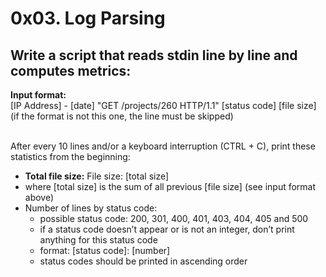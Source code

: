 # 0x03. Log Parsing
<h2>Write a script that reads stdin line by line and computes metrics:</h2>

<strong>Input format:</strong><br/>
[IP Address] - [date] "GET /projects/260 HTTP/1.1" [status code] [file size]<br/>
(if the format is not this one, the line must be skipped)<br/><br/>

After every 10 lines and/or a keyboard interruption (CTRL + C), print these statistics from the beginning:
- <strong>Total file size:</strong> File size: [total size]<br/>
- where [total size] is the sum of all previous [file size] (see input format above)<br/>
- Number of lines by status code:
  * possible status code: 200, 301, 400, 401, 403, 404, 405 and 500
  * if a status code doesn’t appear or is not an integer, don’t print anything for this status code
  * format: [status code]: [number]
  * status codes should be printed in ascending order